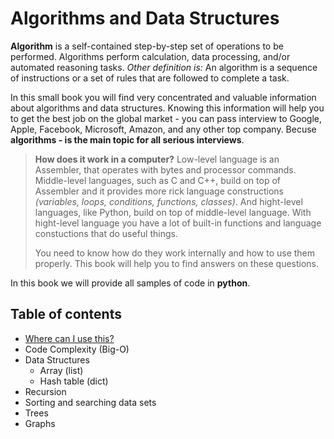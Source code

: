 # Algorithms and Data Structures

**Algorithm** is a self-contained step-by-step set of operations to be performed. Algorithms perform calculation, data processing, and/or automated reasoning tasks. *Other definition is:* An algorithm is a sequence of instructions or a set of rules that are followed to complete a task.

In this small book you will find very concentrated and valuable information about algorithms and data structures. Knowing this information will help you to get the best job on the global market - you can pass interview to Google, Apple, Facebook, Microsoft, Amazon, and any other top company. Becuse **algorithms - is the main topic for all serious interviews**.

> **How does it work in a computer?** Low-level language is an Assembler, that operates with bytes and processor commands. Middle-level languages, such as C and C++, build on top of Assembler and it provides more rick language constructions *(variables, loops, conditions, functions, classes)*. And hight-level languages, like Python, build on top of middle-level language. With hight-level language you have a lot of built-in functions and language constuctions that do useful things.
>
> You need to know how do they work internally and how to use them properly. This book will help you to find answers on these questions.

In this book we will provide all samples of code in **python**.

## Table of contents

- [Where can I use this?](chapters/01-Usage)
- Code Complexity (Big-O)
- Data Structures
  - Array (list)
  - Hash table (dict)
- Recursion
- Sorting and searching data sets
- Trees
- Graphs
